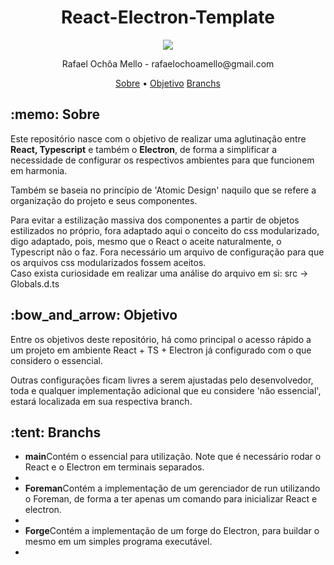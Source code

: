 <h1 align="center">React-Electron-Template</h1>
<p align="center">
<image align="center" src="./public/assets/readme/DwarfPost.png">
</p>
<p align="center"> Rafael Ochôa Mello - rafaelochoamello@gmail.com </p>

<p align="center">
 <a href="#sobre">Sobre</a> •
 <a href="#objetivo">Objetivo</a> 
 <a href="#branch">Branchs</a> 
</p>

<p id="sobre">
  <h2> :memo: Sobre </h2>
  <p>Este repositório nasce com o objetivo de realizar uma aglutinação entre <strong> React, Typescript</strong> e também o <strong>Electron</strong>, 
    de forma a simplificar a necessidade de configurar os respectivos ambientes para que funcionem em harmonia.
  </p>
  <p>
     Também se baseia no princípio de 'Atomic Design' naquilo que se refere a organização do projeto e seus componentes.
  </p>
   <p>
      Para evitar a estilização massiva dos componentes a partir de objetos estilizados no próprio, fora adaptado 
      aqui o conceito do css modularizado, digo adaptado, pois, mesmo que o React o aceite naturalmente, o Typescript 
      não o faz. Fora necessário um arquivo de configuração para que os arquivos css modularizados fossem aceitos. </br>
      Caso exista curiosidade em realizar uma análise do arquivo em si: src -> Globals.d.ts
  </p>
  
</p>

<p id="objetivo">
 <h2> :bow_and_arrow: Objetivo </h2>
  <p>
    Entre os objetivos deste repositório, há como principal o acesso rápido a um projeto em ambiente React + TS + Electron já
    configurado com o que considero o essencial. 
  </p>
  <p>
    Outras configurações ficam livres a serem ajustadas pelo desenvolvedor, toda e qualquer implementação adicional que 
    eu considere 'não essencial', estará localizada em sua respectiva branch.
  </p>
</p>


<p id="branch">
 <h2> :tent: Branchs </h2>
  <ul>
    <li><strong>main</strong>Contém o essencial para utilização. Note que é necessário rodar o React e o Electron em terminais separados.<li/>
    <li><strong>Foreman</strong>Contém a implementação de um gerenciador de run utilizando o Foreman, de forma a ter apenas um comando para inicializar React e electron.<li/>
    <li><strong>Forge</strong>Contém a implementação de um forge do Electron, para buildar o mesmo em um simples programa executável.<li/>
  </ul>
</p>